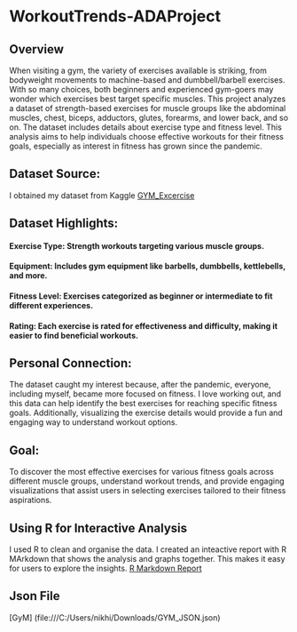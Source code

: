 # WorkoutTrends-ADAProject      



## Overview
When visiting a gym, the variety of exercises available is striking, from bodyweight movements to machine-based and dumbbell/barbell exercises. With so many choices, both beginners and experienced gym-goers may wonder which exercises best target specific muscles. This project analyzes a dataset of strength-based exercises for muscle groups like the abdominal muscles, chest, biceps, adductors, glutes, forearms, and lower back, and so on. The dataset includes details about exercise type and fitness level. This analysis aims to help individuals choose effective workouts for their fitness goals, especially as interest in fitness has grown since the pandemic.

## Dataset Source: 
I obtained my dataset from Kaggle   [GYM_Excercise](https://www.kaggle.com/datasets/niharika41298/gym-exercise-data?resource=download)


## Dataset Highlights:

#### Exercise Type: Strength workouts targeting various muscle groups.
#### Equipment: Includes gym equipment like barbells, dumbbells, kettlebells, and more.
#### Fitness Level: Exercises categorized as beginner or intermediate to fit different experiences.
#### Rating: Each exercise is rated for effectiveness and difficulty, making it easier to find beneficial workouts.


## Personal Connection: 
The dataset caught my interest because, after the pandemic, everyone, including myself, became more focused on fitness. I love working out, and this data can help identify the best exercises for reaching specific fitness goals. Additionally, visualizing the exercise details would provide a fun and engaging way to understand workout options.


## Goal:
To discover the most effective exercises for various fitness goals across different muscle groups, understand workout trends, and provide engaging visualizations that assist users in selecting exercises tailored to their fitness aspirations.

## Using R for Interactive Analysis
I used R to clean and organise the data. I created an inteactive report with R MArkdown that shows the analysis and graphs together. This makes it easy for users to explore the insights.
[R Markdown Report](https://rpubs.com/Nikhita7/1216975)

## Json File
[GyM] (file:///C:/Users/nikhi/Downloads/GYM_JSON.json)


